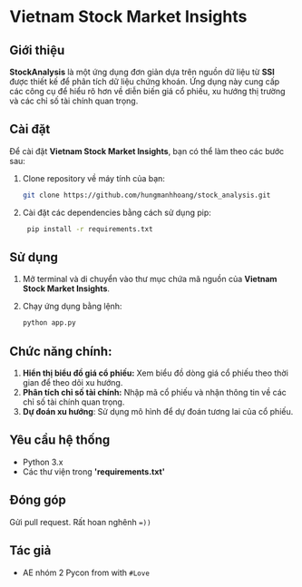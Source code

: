 # Vietnam Stock Market Insights

## Giới thiệu
**StockAnalysis** là một ứng dụng đơn giản dựa trên nguồn dữ liệu từ **SSI** được thiết kế để phân tích dữ liệu chứng khoán. Ứng dụng này cung cấp các công cụ để hiểu rõ hơn về diễn biến giá cổ phiếu, xu hướng thị trường và các chỉ số tài chính quan trọng.

## Cài đặt
Để cài đặt **Vietnam Stock Market Insights**, bạn có thể làm theo các bước sau:

1. Clone repository về máy tính của bạn:
   ```bash
   git clone https://github.com/hungmanhhoang/stock_analysis.git
2. Cài đặt các dependencies bằng cách sử dụng pip:
   ```bash
    pip install -r requirements.txt
## Sử dụng
1. Mở terminal và di chuyển vào thư mục chứa mã nguồn của **Vietnam Stock Market Insights**.

2. Chạy ứng dụng bằng lệnh:
    ```bash
    python app.py
## Chức năng chính: 
1. **Hiển thị biểu đồ giá cổ phiếu:** Xem biểu đồ dòng giá cổ phiếu theo thời gian để theo dõi xu hướng. 
2. **Phân tích chỉ số tài chính:** Nhập mã cổ phiếu và nhận thông tin về các chỉ số tài chính quan trọng.
3. **Dự đoán xu hướng**: Sử dụng mô hình để dự đoán tương lai của cổ phiếu.

## Yêu cầu hệ thống
* Python 3.x
* Các thư viện trong **'requirements.txt'**

## Đóng góp
Gửi pull request. Rất hoan nghênh ```=))```

## Tác giả
* AE nhóm 2 Pycon from with ```#Love```
